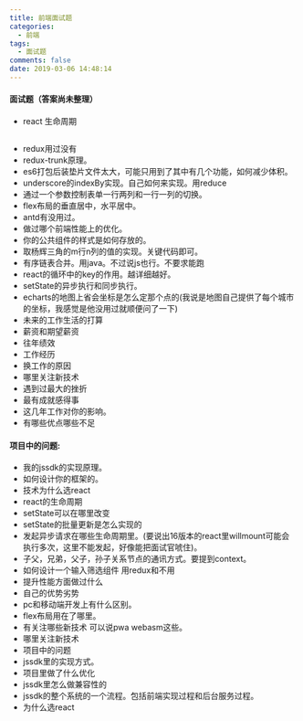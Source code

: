```yaml
---
title: 前端面试题
categories:
  - 前端
tags:
  - 面试题
comments: false
date: 2019-03-06 14:48:14
---
```

#### 面试题（答案尚未整理）
-   react 生命周期
```
``` 
-   redux用过没有
-   redux-trunk原理。
-   es6打包后装垫片文件太大，可能只用到了其中有几个功能，如何减少体积。
-   underscore的indexBy实现。自己如何来实现。用reduce
-   通过一个参数控制表单一行两列和一行一列的切换。
-   flex布局的垂直居中，水平居中。
-   antd有没用过。
-   做过哪个前端性能上的优化。
-   你的公共组件的样式是如何存放的。
-   取杨辉三角的m行n列的值的实现。关键代码即可。
-   有序链表合并。用java。不过说js也行。不要求能跑
-   react的循环中的key的作用。越详细越好。
-   setState的异步执行和同步执行。
-   echarts的地图上省会坐标是怎么定那个点的(我说是地图自己提供了每个城市的坐标，我感觉是他没用过就顺便问了一下)
-   未来的工作生活的打算
-   薪资和期望薪资
-   往年绩效
-   工作经历
-   换工作的原因
-   哪里关注新技术
-   遇到过最大的挫折
-   最有成就感得事
-   这几年工作对你的影响。
-   有哪些优点哪些不足

#### 项目中的问题:
-   我的jssdk的实现原理。
-   如何设计你的框架的。
-   技术为什么选react
-   react的生命周期
-   setState可以在哪里改变
-   setState的批量更新是怎么实现的
-   发起异步请求在哪些生命周期里。(要说出16版本的react里willmount可能会执行多次，这里不能发起，好像能把面试官唬住)。
-   子父，兄弟，父子，孙子关系节点的通讯方式。要提到context。
-   如何设计一个输入筛选组件 用redux和不用
-   提升性能方面做过什么
-   自己的优势劣势
-   pc和移动端开发上有什么区别。
-   flex布局用在了哪里。
-   有关注哪些新技术 可以说pwa webasm这些。
-   哪里关注新技术
-   项目中的问题
-   jssdk里的实现方式。
-   项目里做了什么优化
-   jssdk里怎么做兼容性的
-   jssdk的整个系统的一个流程。包括前端实现过程和后台服务过程。
-   为什么选react
